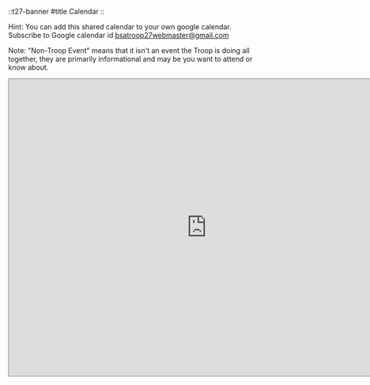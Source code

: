 
::t27-banner
#title
Calendar
::

Hint: You can add this shared calendar to your own google calendar.  Subscribe to Google calendar id bsatroop27webmaster@gmail.com

Note: "Non-Troop Event" means that it isn't an event the Troop is doing all together, they are primarily informational and may be you want to attend or know about.

<iframe src="https://calendar.google.com/calendar/embed?height=600&wkst=1&bgcolor=%23ffffff&ctz=America%2FChicago&mode=AGENDA&src=YnNhdHJvb3AyN3dlYm1hc3RlckBnbWFpbC5jb20&src=aGxtbTJpbzNpN3ZiNGp2NGFtZDZja3FyMjBAZ3JvdXAuY2FsZW5kYXIuZ29vZ2xlLmNvbQ&src=ZW4udXNhI2hvbGlkYXlAZ3JvdXAudi5jYWxlbmRhci5nb29nbGUuY29t&color=%2333B679&color=%234285F4&color=%23009688" style="border:solid 1px #777" width="800" height="600" frameborder="0" scrolling="no"></iframe>

